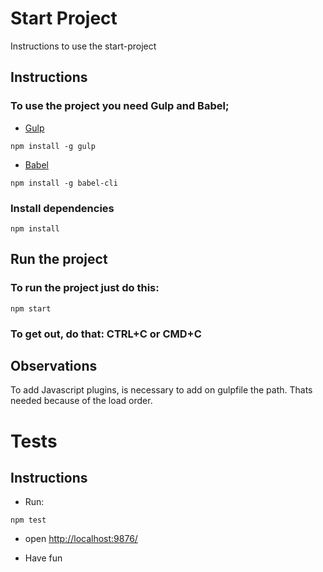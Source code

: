 # Start Project
Instructions to use the start-project

## Instructions

### To use the project you need Gulp and Babel;

* [Gulp](http://gulpjs.com/)
```
npm install -g gulp
```
* [Babel](https://babeljs.io/)
```
npm install -g babel-cli
```

### Install dependencies
```
npm install
```



## Run the project

### To run the project just do this:
```
npm start
```

### To get out, do that: CTRL+C or CMD+C



## Observations

To add Javascript plugins, is necessary to add on gulpfile the path. Thats needed because of the load order.



# Tests

## Instructions

* Run:
```
npm test
```

* open [http://localhost:9876/](http://localhost:9876/)

* Have fun
